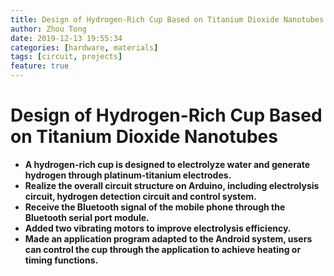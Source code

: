 ```yaml
---
title: Design of Hydrogen-Rich Cup Based on Titanium Dioxide Nanotubes
author: Zhou Tong
date: 2019-12-13 19:55:34
categories: [hardware, materials]
tags: [circuit, projects]
feature: true
---
```



<!-- more -->

# Design of Hydrogen-Rich Cup Based on Titanium Dioxide Nanotubes

- **A hydrogen-rich cup is designed to electrolyze water and generate hydrogen through platinum-titanium electrodes.**
- **Realize the overall circuit structure on Arduino, including electrolysis circuit, hydrogen detection circuit and control system.**
- **Receive the Bluetooth signal of the mobile phone through the Bluetooth serial port module.**
- **Added two vibrating motors to improve electrolysis efficiency.**
- **Made an application program adapted to the Android system, users can control the cup through the application to achieve heating or timing functions.**